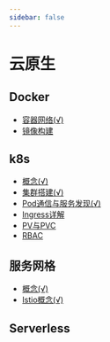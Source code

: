 ```yaml
---
sidebar: false
---
```


# 云原生

## Docker

- [容器网络(√)](docker/network.md)
- [镜像构建]()
## k8s

- [概念(√)](k8s/k8s.md)
- [集群搭建(√)](k8s/k8s-cluster.md)
- [Pod通信与服务发现(√)](k8s/network.md)
- [Ingress详解]()
- [PV与PVC]()
- [RBAC]()


## 服务网格

- [概念(√)](service-mesh/service-mesh-1.md)
- [Istio概念(√)](service-mesh/service-mesh-2.md)

## Serverless
